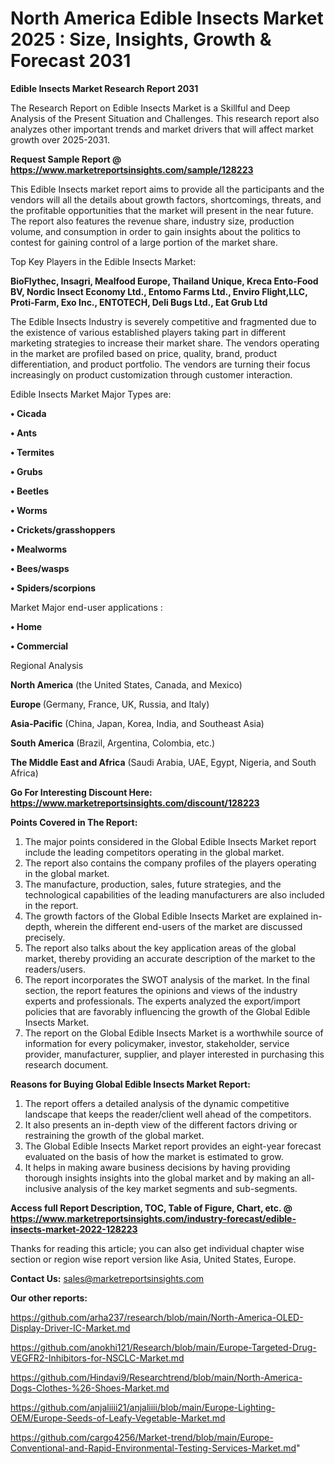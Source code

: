 # North America Edible Insects Market 2025 : Size, Insights, Growth & Forecast 2031

<strong>Edible Insects Market Research Report 2031</strong>

The Research Report on Edible Insects Market is a Skillful and Deep Analysis of the Present Situation and Challenges. This research report also analyzes other important trends and market drivers that will affect market growth over 2025-2031.

<strong>Request Sample Report @ <a href=https://www.marketreportsinsights.com/sample/128223>https://www.marketreportsinsights.com/sample/128223</a></strong>

This Edible Insects market report aims to provide all the participants and the vendors will all the details about growth factors, shortcomings, threats, and the profitable opportunities that the market will present in the near future. The report also features the revenue share, industry size, production volume, and consumption in order to gain insights about the politics to contest for gaining control of a large portion of the market share.

Top Key Players in the Edible Insects Market:

<strong>BioFlythec, Insagri, Mealfood Europe, Thailand Unique, Kreca Ento-Food BV, Nordic Insect Economy Ltd., Entomo Farms Ltd., Enviro Flight,LLC, Proti-Farm, Exo Inc., ENTOTECH, Deli Bugs Ltd., Eat Grub Ltd</strong>

The Edible Insects Industry is severely competitive and fragmented due to the existence of various established players taking part in different marketing strategies to increase their market share. The vendors operating in the market are profiled based on price, quality, brand, product differentiation, and product portfolio. The vendors are turning their focus increasingly on product customization through customer interaction.

Edible Insects Market Major Types are:

<strong>• Cicada

• Ants

• Termites

• Grubs

• Beetles

• Worms

• Crickets/grasshoppers

• Mealworms

• Bees/wasps

• Spiders/scorpions</strong>

Market Major end-user applications :

<strong>• Home

• Commercial</strong>

Regional Analysis

</u><strong><b>North America</b></strong> (the United States, Canada, and Mexico)

<strong><b>Europe </b></strong>(Germany, France, UK, Russia, and Italy)

<strong><b>Asia-Pacific</b></strong> (China, Japan, Korea, India, and Southeast Asia)

<strong><b>South America</b></strong> (Brazil, Argentina, Colombia, etc.)

<strong><b>The Middle East and Africa</b></strong> (Saudi Arabia, UAE, Egypt, Nigeria, and South Africa)

<strong>Go For Interesting Discount Here: <a href=https://www.marketreportsinsights.com/discount/128223>https://www.marketreportsinsights.com/discount/128223</a></strong>

<strong>Points Covered in The Report:</strong>
<ol>
  <li>The major points considered in the Global Edible Insects Market report include the leading competitors operating in the global market.</li>
  <li>The report also contains the company profiles of the players operating in the global market.</li>
  <li>The manufacture, production, sales, future strategies, and the technological capabilities of the leading manufacturers are also included in the report.</li>
  <li>The growth factors of the Global Edible Insects Market are explained in-depth, wherein the different end-users of the market are discussed precisely.</li>
  <li>The report also talks about the key application areas of the global market, thereby providing an accurate description of the market to the readers/users.</li>
  <li>The report incorporates the SWOT analysis of the market. In the final section, the report features the opinions and views of the industry experts and professionals. The experts analyzed the export/import policies that are favorably influencing the growth of the Global Edible Insects Market.</li>
  <li>The report on the Global Edible Insects Market is a worthwhile source of information for every policymaker, investor, stakeholder, service provider, manufacturer, supplier, and player interested in purchasing this research document.</li>
</ol>
<strong>Reasons for Buying Global Edible Insects Market Report:</strong>

<ol>
  <li>The report offers a detailed analysis of the dynamic competitive landscape that keeps the reader/client well ahead of the competitors.</li>
  <li>It also presents an in-depth view of the different factors driving or restraining the growth of the global market.</li>
  <li>The Global Edible Insects Market report provides an eight-year forecast evaluated on the basis of how the market is estimated to grow.</li>
  <li>It helps in making aware business decisions by having providing thorough insights insights into the global market and by making an all-inclusive analysis of the key market segments and sub-segments.</li>
</ol>
<strong>Access full Report Description, TOC, Table of Figure, Chart, etc. @ <a href=https://www.marketreportsinsights.com/industry-forecast/edible-insects-market-2022-128223>https://www.marketreportsinsights.com/industry-forecast/edible-insects-market-2022-128223</a></strong>


Thanks for reading this article; you can also get individual chapter wise section or region wise report version like Asia, United States, Europe.

<strong>Contact Us:</strong>
sales@marketreportsinsights.com

<strong>Our other reports:</strong>

<a href=https://github.com/arha237/research/blob/main/North-America-OLED-Display-Driver-IC-Market.md>https://github.com/arha237/research/blob/main/North-America-OLED-Display-Driver-IC-Market.md</a>

<a href=https://github.com/anokhi121/Research/blob/main/Europe-Targeted-Drug-VEGFR2-Inhibitors-for-NSCLC-Market.md>https://github.com/anokhi121/Research/blob/main/Europe-Targeted-Drug-VEGFR2-Inhibitors-for-NSCLC-Market.md</a>

<a href=https://github.com/Hindavi9/Researchtrend/blob/main/North-America-Dogs-Clothes-%26-Shoes-Market.md>https://github.com/Hindavi9/Researchtrend/blob/main/North-America-Dogs-Clothes-%26-Shoes-Market.md</a>

<a href=https://github.com/anjaliiii21/anjaliiii/blob/main/Europe-Lighting-OEM/Europe-Seeds-of-Leafy-Vegetable-Market.md>https://github.com/anjaliiii21/anjaliiii/blob/main/Europe-Lighting-OEM/Europe-Seeds-of-Leafy-Vegetable-Market.md</a>

<a href=https://github.com/cargo4256/Market-trend/blob/main/Europe-Conventional-and-Rapid-Environmental-Testing-Services-Market.md>https://github.com/cargo4256/Market-trend/blob/main/Europe-Conventional-and-Rapid-Environmental-Testing-Services-Market.md</a>"
